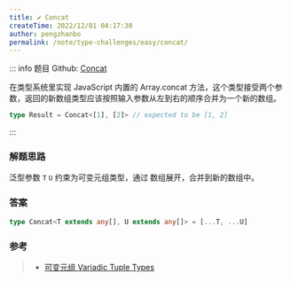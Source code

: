 ```yaml
---
title: ✔️ Concat
createTime: 2022/12/01 04:17:30
author: pengzhanbo
permalink: /note/type-challenges/easy/concat/
---
```


::: info 题目
Github: [Concat](https://github.com/type-challenges/type-challenges/blob/main/questions/00533-easy-concat/)

在类型系统里实现 JavaScript 内置的 Array.concat 方法，这个类型接受两个参数，返回的新数组类型应该按照输入参数从左到右的顺序合并为一个新的数组。

```ts
type Result = Concat<[1], [2]> // expected to be [1, 2]
```
:::

### 解题思路

泛型参数 `T` `U` 约束为可变元组类型，通过 数组展开，合并到新的数组中。

### 答案

```ts
type Concat<T extends any[], U extends any[]> = [...T, ...U]
```

### 参考

> - [可变元组 Variadic Tuple Types](https://www.typescriptlang.org/docs/handbook/release-notes/typescript-4-0.html#variadic-tuple-types)
